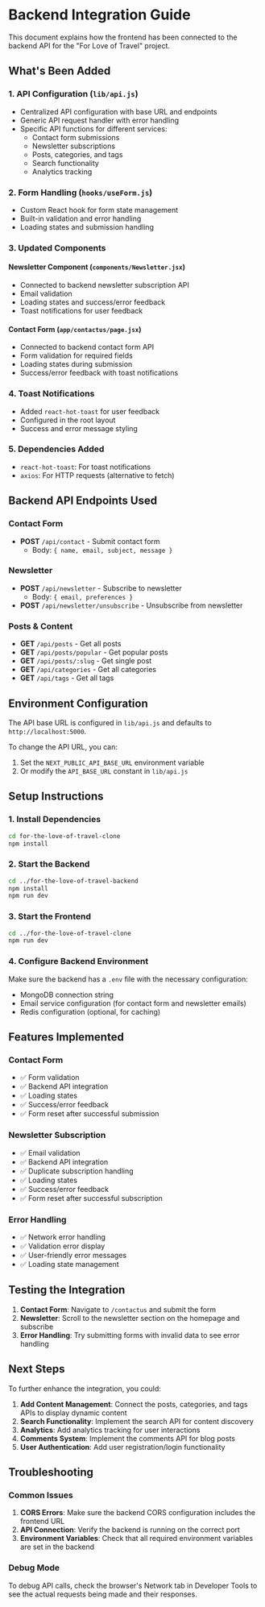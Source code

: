 # Backend Integration Guide

This document explains how the frontend has been connected to the backend API for the "For Love of Travel" project.

## What's Been Added

### 1. API Configuration (`lib/api.js`)
- Centralized API configuration with base URL and endpoints
- Generic API request handler with error handling
- Specific API functions for different services:
  - Contact form submissions
  - Newsletter subscriptions
  - Posts, categories, and tags
  - Search functionality
  - Analytics tracking

### 2. Form Handling (`hooks/useForm.js`)
- Custom React hook for form state management
- Built-in validation and error handling
- Loading states and submission handling

### 3. Updated Components

#### Newsletter Component (`components/Newsletter.jsx`)
- Connected to backend newsletter subscription API
- Email validation
- Loading states and success/error feedback
- Toast notifications for user feedback

#### Contact Form (`app/contactus/page.jsx`)
- Connected to backend contact form API
- Form validation for required fields
- Loading states during submission
- Success/error feedback with toast notifications

### 4. Toast Notifications
- Added `react-hot-toast` for user feedback
- Configured in the root layout
- Success and error message styling

### 5. Dependencies Added
- `react-hot-toast`: For toast notifications
- `axios`: For HTTP requests (alternative to fetch)

## Backend API Endpoints Used

### Contact Form
- **POST** `/api/contact` - Submit contact form
  - Body: `{ name, email, subject, message }`

### Newsletter
- **POST** `/api/newsletter` - Subscribe to newsletter
  - Body: `{ email, preferences }`
- **POST** `/api/newsletter/unsubscribe` - Unsubscribe from newsletter

### Posts & Content
- **GET** `/api/posts` - Get all posts
- **GET** `/api/posts/popular` - Get popular posts
- **GET** `/api/posts/:slug` - Get single post
- **GET** `/api/categories` - Get all categories
- **GET** `/api/tags` - Get all tags

## Environment Configuration


The API base URL is configured in `lib/api.js` and defaults to `http://localhost:5000`. 


To change the API URL, you can:
1. Set the `NEXT_PUBLIC_API_BASE_URL` environment variable
2. Or modify the `API_BASE_URL` constant in `lib/api.js`

## Setup Instructions

### 1. Install Dependencies
```bash
cd for-the-love-of-travel-clone
npm install
```

### 2. Start the Backend
```bash
cd ../for-the-love-of-travel-backend
npm install
npm run dev
```

### 3. Start the Frontend
```bash
cd ../for-the-love-of-travel-clone
npm run dev
```

### 4. Configure Backend Environment
Make sure the backend has a `.env` file with the necessary configuration:
- MongoDB connection string
- Email service configuration (for contact form and newsletter emails)
- Redis configuration (optional, for caching)

## Features Implemented

### Contact Form
- ✅ Form validation
- ✅ Backend API integration
- ✅ Loading states
- ✅ Success/error feedback
- ✅ Form reset after successful submission

### Newsletter Subscription
- ✅ Email validation
- ✅ Backend API integration
- ✅ Duplicate subscription handling
- ✅ Loading states
- ✅ Success/error feedback
- ✅ Form reset after successful subscription

### Error Handling
- ✅ Network error handling
- ✅ Validation error display
- ✅ User-friendly error messages
- ✅ Loading state management

## Testing the Integration

1. **Contact Form**: Navigate to `/contactus` and submit the form
2. **Newsletter**: Scroll to the newsletter section on the homepage and subscribe
3. **Error Handling**: Try submitting forms with invalid data to see error handling

## Next Steps

To further enhance the integration, you could:

1. **Add Content Management**: Connect the posts, categories, and tags APIs to display dynamic content
2. **Search Functionality**: Implement the search API for content discovery
3. **Analytics**: Add analytics tracking for user interactions
4. **Comments System**: Implement the comments API for blog posts
5. **User Authentication**: Add user registration/login functionality

## Troubleshooting

### Common Issues

1. **CORS Errors**: Make sure the backend CORS configuration includes the frontend URL
2. **API Connection**: Verify the backend is running on the correct port
3. **Environment Variables**: Check that all required environment variables are set in the backend

### Debug Mode

To debug API calls, check the browser's Network tab in Developer Tools to see the actual requests being made and their responses.

